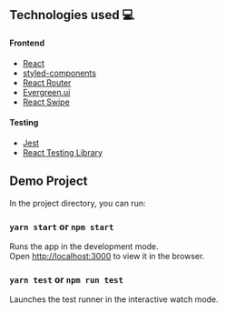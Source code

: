 ## Technologies used 💻
#### Frontend
- [React](https://reactjs.org/)
- [styled-components](https://styled-components.com/)
- [React Router](https://reactrouter.com/web/guides/quick-start)
- [Evergreen.ui](https://evergreen.segment.com/)
- [React Swipe](https://github.com/voronianski/react-swipe)

#### Testing
- [Jest](https://jestjs.io/)
- [React Testing Library](https://testing-library.com/docs/)


## Demo Project

In the project directory, you can run:

### `yarn start` or `npm start`

Runs the app in the development mode.\
Open [http://localhost:3000](http://localhost:3000) to view it in the browser.

### `yarn test` or `npm run test`

Launches the test runner in the interactive watch mode.

